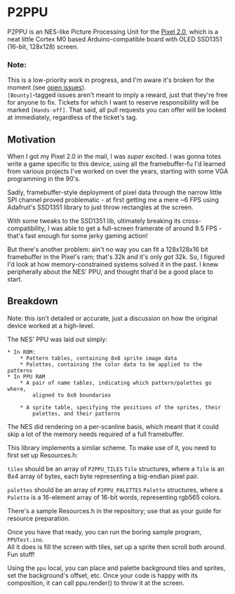 # P2PPU

P2PPU is an NES-like Picture Processing Unit for the [Pixel 2.0](https://www.kickstarter.com/projects/rabidprototypes/pixel-20-the-arduino-compatible-smart-display), which is a neat little Cortex M0 based Arduino-compatible board with OLED SSD1351 (16-bit, 128x128) screen.

### Note:

This is a low-priority work in progress, and I'm aware it's broken for the 
moment (see [open issues](https://github.com/Fordi/P2PPU/issues)).  
`[Bounty]`-tagged issues aren't meant to imply a reward, just that they're 
free for anyone to fix.  Tickets for which I want to reserve responsibility
will be marked `[Hands-off]`.  That said, all pull requests you can offer 
will be looked at immediately, regardless of the ticket's tag.

## Motivation

When I got my Pixel 2.0 in the mail, I was _super_ excited.  I was gonna totes
write a game specific to this device, using all the framebuffer-fu I'd learned
from various projects I've worked on over the years, starting with some VGA 
programming in the 90's.

Sadly, framebuffer-style deployment of pixel data through the narrow little SPI 
channel proved problematic - at first getting me a mere ~6 FPS using 
Adafruit's SSD1351 library to just throw rectangles at the screen.

With some tweaks to the SSD1351 lib, ultimately breaking its cross-compatibility,
I was able to get a full-screen framerate of around 9.5 FPS - that's fast enough
for some jerky gaming action!

But there's another problem: ain't no way you can fit a 128x128x16 bit framebuffer
in the Pixel's ram; that's 32k and it's only _got_ 32k.  So, I figured I'd look at 
how memory-constrained systems solved it in the past.  I knew peripherally about 
the NES' PPU, and thought that'd be a good place to start.

## Breakdown

Note: this isn't detailed or accurate, just a discussion on how the 
original device worked at a high-level.

The NES' PPU was laid out simply:

    * In ROM:
        * Pattern tables, containing 8x8 sprite image data
        * Palettes, containing the color data to be applied to the patterns
    * In PPU RAM
        * A pair of name tables, indicating which pattern/palettes go where, 
            aligned to 8x8 boundaries

        * A sprite table, specifying the positions of the sprites, their 
            palettes, and their patterns

The NES did rendering on a per-scanline basis, which meant that it could skip
a lot of the memory needs required of a full framebuffer.

This library implements a similar scheme.  To make use of it, you need to first 
set up Resources.h:

`tiles` should be an array of `P2PPU_TILES` `Tile` structures, where a `Tile` 
is an 8x4 array of bytes, each byte representing a big-endian pixel pair.

`palettes` should be an array of `P2PPU_PALETTES` `Palette` structures, where a
`Palette` is a 16-element array of 16-bit words, representing rgb565 colors.

There's a sample Resources.h in the repository; use that as your guide for 
resource preparation.

Once you have that ready, you can run the boring sample program, `PPUTest.ino`.  
All it does is fill the screen with tiles, set up a sprite then scroll both
around.  Fun stuff!

Using the `ppu` local, you can place and palette background tiles and sprites, 
set the background's offset, etc.  Once your code is happy with its composition, 
it can call ppu.render() to throw it at the screen.


